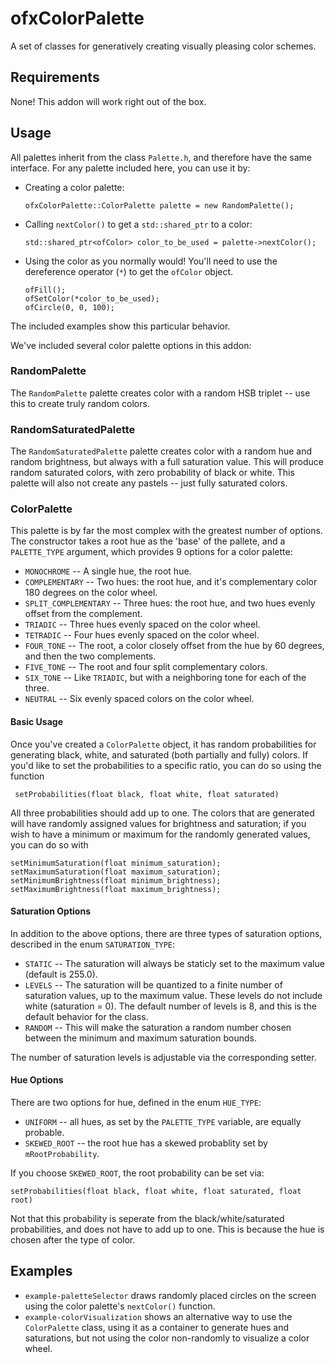 # ofxColorPalette
A set of classes for generatively creating visually pleasing color schemes.

## Requirements
None!  This addon will work right out of the box.

## Usage
All palettes inherit from the class `Palette.h`, and therefore have the same interface.  For any palette included here, you can use it by:

* Creating a color palette:

  ```
  ofxColorPalette::ColorPalette palette = new RandomPalette();
  ```
  
* Calling `nextColor()` to get a `std::shared_ptr` to a color:

  ```
  std::shared_ptr<ofColor> color_to_be_used = palette->nextColor();
  ```

* Using the color as you normally would!  You'll need to use the dereference operator (`*`) to get the `ofColor` object.

  ```
  ofFill();
  ofSetColor(*color_to_be_used);
  ofCircle(0, 0, 100);
  ```

The included examples show this particular behavior.

We've included several color palette options in this addon:

### RandomPalette

The `RandomPalette` palette creates color with a random HSB triplet -- use this to create truly random colors.

### RandomSaturatedPalette

The `RandomSaturatedPalette` palette creates color with a random hue and random brightness, but always with a full saturation value.  This will produce random saturated colors, with zero probability of black or white.  This palette will also not create any pastels -- just fully saturated colors.

### ColorPalette

This palette is by far the most complex with the greatest number of options.  The constructor takes a root hue as the 'base' of the pallete, and a `PALETTE_TYPE` argument, which provides 9 options for a color palette:

* `MONOCHROME` -- A single hue, the root hue.
* `COMPLEMENTARY` -- Two hues: the root hue, and it's complementary color 180 degrees on the color wheel.
* `SPLIT_COMPLEMENTARY` -- Three hues: the root hue, and two hues evenly offset from the complement.
* `TRIADIC` -- Three hues evenly spaced on the color wheel.
* `TETRADIC` -- Four hues evenly spaced on the color wheel.
* `FOUR_TONE` -- The root, a color closely offset from the hue by 60 degrees, and then the two complements.
* `FIVE_TONE` -- The root and four split complementary colors.
* `SIX_TONE` -- Like `TRIADIC`, but with a neighboring tone for each of the three.
* `NEUTRAL` -- Six evenly spaced colors on the color wheel.

#### Basic Usage
Once you've created a `ColorPalette` object, it has random probabilities for generating black, white, and saturated (both partially and fully) colors.  If you'd like to set the probabilities to a specific ratio, you can do so using the function

     setProbabilities(float black, float white, float saturated)

All three probabilities should add up to one.  The colors that are generated will have randomly assigned values for brightness and saturation; if you wish to have a minimum or maximum for the randomly generated values, you can do so with

    setMinimumSaturation(float minimum_saturation);
    setMaximumSaturation(float maximum_saturation);
    setMinimumBrightness(float minimum_brightness);
    setMaximumBrightness(float maximum_brightness);

#### Saturation Options
In addition to the above options, there are three types of saturation options, described in the enum `SATURATION_TYPE`:

* `STATIC` -- The saturation will always be staticly set to the maximum value (default is 255.0).
* `LEVELS` -- The saturation will be quantized to a finite number of saturation values, up to the maximum value.  These levels do not include white (saturation = 0).  The default number of levels is 8, and this is the default behavior for the class.
* `RANDOM` -- This will make the saturation a random number chosen between the minimum and maximum saturation bounds.

The number of saturation levels is adjustable via the corresponding setter.

#### Hue Options
There are two options for hue, defined in the enum `HUE_TYPE`:

* `UNIFORM` -- all hues, as set by the `PALETTE_TYPE` variable, are equally probable.
* `SKEWED_ROOT` -- the root hue has a skewed probablity set by `mRootProbability`.

If you choose `SKEWED_ROOT`, the root probability can be set via:

    setProbabilities(float black, float white, float saturated, float root)

Not that this probability is seperate from the black/white/saturated probabilities, and does not have to add up to one.  This is because the hue is chosen after the type of color.

## Examples

* `example-paletteSelector` draws randomly placed circles on the screen using the color palette's `nextColor()` function.
* `example-colorVisualization` shows an alternative way to use the `ColorPalette` class, using it as a container to generate hues and saturations, but not using the color non-randomly to visualize a color wheel.